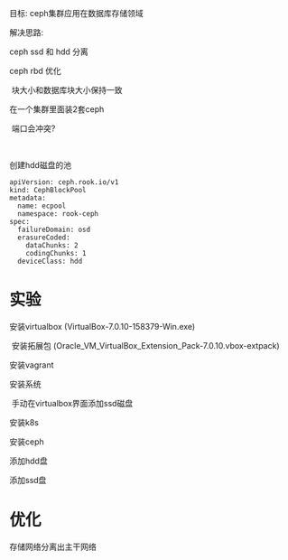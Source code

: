 目标: ceph集群应用在数据库存储领域



解决思路:

ceph ssd 和 hdd 分离

ceph rbd 优化

​	块大小和数据库块大小保持一致







在一个集群里面装2套ceph

​	端口会冲突?

​	





创建hdd磁盘的池

```
apiVersion: ceph.rook.io/v1
kind: CephBlockPool
metadata:
  name: ecpool
  namespace: rook-ceph
spec:
  failureDomain: osd
  erasureCoded:
    dataChunks: 2
    codingChunks: 1
  deviceClass: hdd
```





# 实验

安装virtualbox (VirtualBox-7.0.10-158379-Win.exe)

​	安装拓展包 (Oracle_VM_VirtualBox_Extension_Pack-7.0.10.vbox-extpack)

安装vagrant

安装系统

​	手动在virtualbox界面添加ssd磁盘

安装k8s

安装ceph

添加hdd盘

添加ssd盘





# 优化

存储网络分离出主干网络